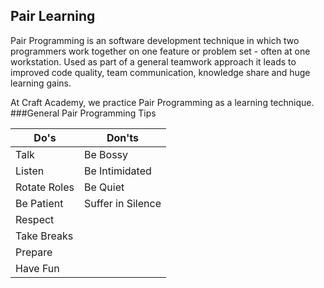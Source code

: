 ## Pair Learning
Pair Programming is an software development technique in which two programmers work together on one feature or problem set - often at one workstation. Used as part of a general teamwork approach it leads to improved code quality, team communication, knowledge share and huge learning gains.

At Craft Academy, we practice Pair Programming as a learning technique.
###General Pair Programming Tips

| Do's         | Don'ts            |
|--------------|-------------------|
| Talk         | Be Bossy          |
| Listen       | Be Intimidated    |
| Rotate Roles | Be Quiet          |
| Be Patient   | Suffer in Silence |
| Respect      |                   |
| Take Breaks  |                   |
| Prepare      |                   |
| Have Fun     |                   ||








